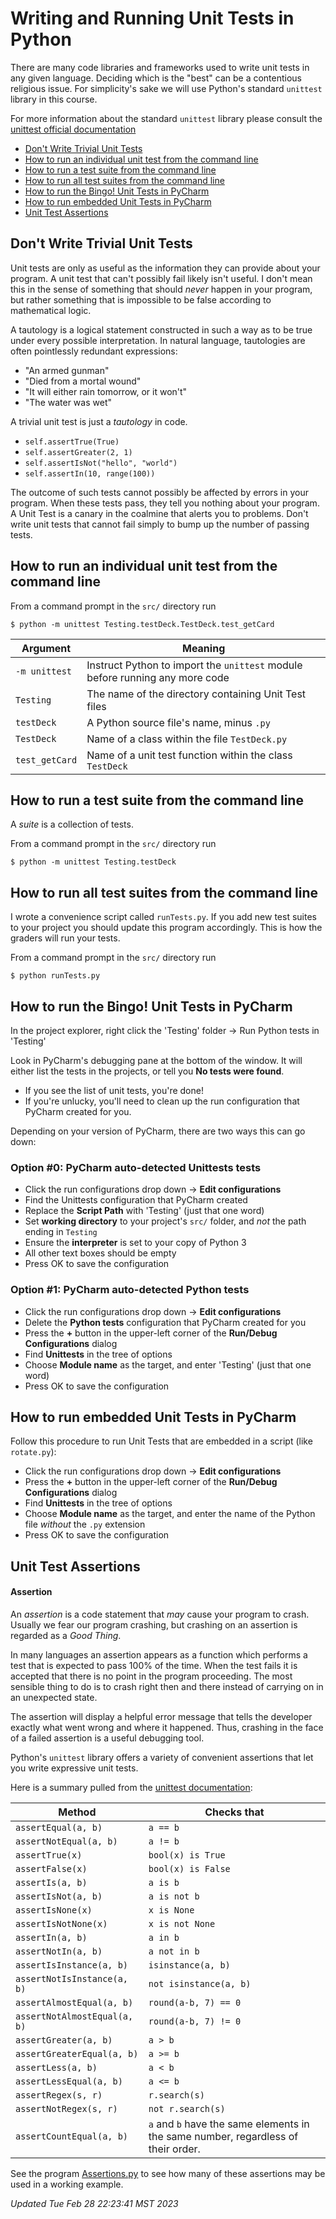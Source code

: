 # Writing and Running Unit Tests in Python

There are many code libraries and frameworks used to write unit tests in any
given language.  Deciding which is the "best" can be a contentious religious
issue.  For simplicity's sake we will use Python's standard `unittest` library
in this course.

For more information about the standard `unittest` library please consult the
[unittest official documentation](https://docs.python.org/3/library/unittest.html)


* [Don't Write Trivial Unit Tests](#dont-write-trivial-unit-tests)
* [How to run an individual unit test from the command line](#how-to-run-an-individual-unit-test-from-the-command-line)
* [How to run a test suite from the command line](#how-to-run-a-test-suite-from-the-command-line)
* [How to run all test suites from the command line](#how-to-run-all-test-suites-from-the-command-line)
* [How to run the Bingo! Unit Tests in PyCharm](#how-to-run-the-bingo-unit-tests-in-pycharm)
* [How to run embedded Unit Tests in PyCharm](#how-to-run-embedded-unit-tests-in-pycharm)
* [Unit Test Assertions](#unit-test-assertions)


## Don't Write Trivial Unit Tests

Unit tests are only as useful as the information they can provide about your program.  A unit test that can't possibly fail likely isn't useful.  I don't mean this in the sense of something that should *never* happen in your program, but rather something that is impossible to be false according to mathematical logic.

A tautology is a logical statement constructed in such a way as to be true under every possible interpretation.  In natural language, tautologies are often pointlessly redundant expressions:

*   "An armed gunman"
*   "Died from a mortal wound"
*   "It will either rain tomorrow, or it won't"
*   "The water was wet"


A trivial unit test is just a *tautology* in code.

*   `self.assertTrue(True)`
*   `self.assertGreater(2, 1)`
*   `self.assertIsNot("hello", "world")`
*   `self.assertIn(10, range(100))`


The outcome of such tests cannot possibly be affected by errors in your program.  When these tests pass, they tell you nothing about your program.  A Unit Test is a canary in the coalmine that alerts you to problems.  Don't write unit tests that cannot fail simply to bump up the number of passing tests.


## How to run an individual unit test from the command line

From a command prompt in the `src/` directory run

`$ python -m unittest Testing.testDeck.TestDeck.test_getCard`

| Argument       | Meaning
|----------------|---------------------------------------------------------------------------
| `-m unittest`  | Instruct Python to import the `unittest` module before running any more code
| `Testing`      | The name of the directory containing Unit Test files
| `testDeck`     | A Python source file's name, minus `.py`
| `TestDeck`     | Name of a class within the file `TestDeck.py`
| `test_getCard` | Name of a unit test function within the class `TestDeck`



## How to run a test suite from the command line

A *suite* is a collection of tests.

From a command prompt in the `src/` directory run

`$ python -m unittest Testing.testDeck`



## How to run all test suites from the command line

I wrote a convenience script called `runTests.py`.  If you add new test suites
to your project you should update this program accordingly.  This is how the
graders will run your tests.

From a command prompt in the `src/` directory run

`$ python runTests.py`



## How to run the Bingo! Unit Tests in PyCharm

In the project explorer, right click the 'Testing' folder -> Run Python tests in 'Testing'

Look in PyCharm's debugging pane at the bottom of the window.  It will either list the tests in the projects, or tell you **No tests were found**.

*   If you see the list of unit tests, you're done!
*   If you're unlucky, you'll need to clean up the run configuration that PyCharm created for you.

Depending on your version of PyCharm, there are two ways this can go down:

### Option #0: PyCharm auto-detected Unittests tests

*   Click the run configurations drop down -> **Edit configurations**
*   Find the Unittests configuration that PyCharm created
*   Replace the **Script Path** with 'Testing' (just that one word)
*   Set **working directory** to your project's `src/` folder, and *not* the path ending in `Testing`
*   Ensure the **interpreter** is set to your copy of Python 3
*   All other text boxes should be empty
*   Press OK to save the configuration


### Option #1: PyCharm auto-detected Python tests

*   Click the run configurations drop down -> **Edit configurations**
*   Delete the **Python tests** configuration that PyCharm created for you
*   Press the **+** button in the upper-left corner of the **Run/Debug Configurations** dialog
*   Find **Unittests** in the tree of options
*   Choose **Module name** as the target, and enter 'Testing' (just that one word)
*   Press OK to save the configuration


## How to run embedded Unit Tests in PyCharm

Follow this procedure to run Unit Tests that are embedded in a script (like `rotate.py`):

*   Click the run configurations drop down -> **Edit configurations**
*   Press the **+** button in the upper-left corner of the **Run/Debug Configurations** dialog
*   Find **Unittests** in the tree of options
*   Choose **Module name** as the target, and enter the name of the Python file *without* the `.py` extension
*   Press OK to save the configuration



## Unit Test Assertions

#### Assertion

An *assertion* is a code statement that *may* cause your program to crash.
Usually we fear our program crashing, but crashing on an assertion is regarded
as a *Good Thing*.

In many languages an assertion appears as a function which performs a test that
is expected to pass 100% of the time.  When the test fails it is accepted that
there is no point in the program proceeding.  The most sensible thing to do is
to crash right then and there instead of carrying on in an unexpected state.

The assertion will display a helpful error message that tells the developer
exactly what went wrong and where it happened.  Thus, crashing in the face of a
failed assertion is a useful debugging tool.

Python's `unittest` library offers a variety of convenient assertions that let
you write expressive unit tests.

Here is a summary pulled from the [unittest documentation](https://docs.python.org/3/library/unittest.html?highlight=unittest#test-cases):

| Method                       | Checks that
|------------------------------|-----------------------
| `assertEqual(a, b)`          | `a == b`
| `assertNotEqual(a, b)`       | `a != b`
| `assertTrue(x)`              | `bool(x) is True`
| `assertFalse(x)`             | `bool(x) is False`
| `assertIs(a, b)`             | `a is b`
| `assertIsNot(a, b)`          | `a is not b`
| `assertIsNone(x)`            | `x is None`
| `assertIsNotNone(x)`         | `x is not None`
| `assertIn(a, b)`             | `a in b`
| `assertNotIn(a, b)`          | `a not in b`
| `assertIsInstance(a, b)`     | `isinstance(a, b)`
| `assertNotIsInstance(a, b)`  | `not isinstance(a, b)`
| `assertAlmostEqual(a, b)`    | `round(a-b, 7) == 0`
| `assertNotAlmostEqual(a, b)` | `round(a-b, 7) != 0`
| `assertGreater(a, b)`        | `a > b`
| `assertGreaterEqual(a, b)`   | `a >= b`
| `assertLess(a, b)`           | `a < b`
| `assertLessEqual(a, b)`      | `a <= b`
| `assertRegex(s, r)`          | `r.search(s)`
| `assertNotRegex(s, r)`       | `not r.search(s)`
| `assertCountEqual(a, b)`     | `a` and `b` have the same elements in the same number, regardless of their order.

See the program [Assertions.py](./Assertions.py) to see how many of these
assertions may be used in a working example.


*Updated Tue Feb 28 22:23:41 MST 2023*
